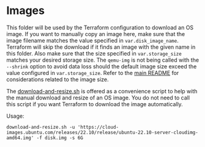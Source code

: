 # Images

This folder will be used by the Terraform configuration to download an OS image. If you want to manually copy an image here, make sure that the image filename matches the value specified in `var.disk_image_name`. Terraform will skip the download if it finds an image with the given name in this folder. Also make sure that the size specified in `var.storage_size` matches your desired storage size. The `qemu-img` is not being called with the `--shrink` option to avoid data loss should the default image size exceed the value configured in `var.storage_size`. Refer to the [main README](../README.md) for considerations related to the image size.

The [download-and-resize.sh](./download-and-resize.sh) is offered as a convenience script to help with the manual download and resize of an OS image. You do not need to call this script if you want Terraform to download the image automatically.

Usage:

```download-and-resize.sh -u 'https://cloud-images.ubuntu.com/releases/22.10/release/ubuntu-22.10-server-cloudimg-amd64.img' -f disk.img -s 6G```
